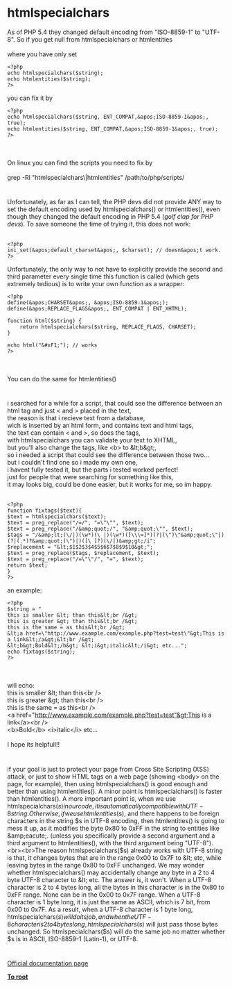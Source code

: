 # htmlspecialchars



As of PHP 5.4 they changed default encoding from "ISO-8859-1" to "UTF-8". So if you get null from htmlspecialchars or htmlentities<br><br>where you have only set <br>

```
<?php
echo htmlspecialchars($string);
echo htmlentities($string);
?>
```


you can fix it by


```
<?php
echo htmlspecialchars($string, ENT_COMPAT,&apos;ISO-8859-1&apos;, true);
echo htmlentities($string, ENT_COMPAT,&apos;ISO-8859-1&apos;, true);
?>
```
 <br><br>On linux you can find the scripts you need to fix by<br><br>grep -Rl "htmlspecialchars\\|htmlentities" /path/to/php/scripts/  

#

Unfortunately, as far as I can tell, the PHP devs did not provide ANY way to set the default encoding used by htmlspecialchars() or htmlentities(), even though they changed the default encoding in PHP 5.4 (*golf clap for PHP devs*). To save someone the time of trying it, this does not work:<br><br>

```
<?php
ini_set(&apos;default_charset&apos;, $charset); // doesn&apos;t work.
?>
```


Unfortunately, the only way to not have to explicitly provide the second and third parameter every single time this function is called (which gets extremely tedious) is to write your own function as a wrapper:



```
<?php
define(&apos;CHARSET&apos;, &apos;ISO-8859-1&apos;);
define(&apos;REPLACE_FLAGS&apos;, ENT_COMPAT | ENT_XHTML);

function html($string) {
    return htmlspecialchars($string, REPLACE_FLAGS, CHARSET);
}

echo html("&#xF1;"); // works
?>
```
<br><br>You can do the same for htmlentities()  

#

i searched for a while for a script, that could see the difference between an html tag and just &lt; and &gt; placed in the text, <br>the reason is that i recieve text from a database,<br>wich is inserted by an html form, and contains text and html tags, <br>the text can contain &lt; and &gt;, so does the tags,<br>with htmlspecialchars you can validate your text to XHTML,<br>but you&apos;ll also change the tags, like &lt;b&gt; to &amp;lt;b&amp;gt;,<br>so i needed a script that could see the difference between those two...<br>but i couldn&apos;t find one so i made my own one, <br>i havent fully tested it, but the parts i tested worked perfect!<br>just for people that were searching for something like this,<br>it may looks big, could be done easier, but it works for me, so im happy.<br><br>

```
<?php
function fixtags($text){
$text = htmlspecialchars($text);
$text = preg_replace("/=/", "=\"\"", $text);
$text = preg_replace("/&amp;quot;/", "&amp;quot;\"", $text);
$tags = "/&amp;lt;(\/|)(\w*)(\ |)(\w*)([\\\=]*)(?|(\")\"&amp;quot;\"|)(?|(.*)?&amp;quot;(\")|)([\ ]?)(\/|)&amp;gt;/i";
$replacement = "&lt;$1$2$3$4$5$6$7$8$9$10&gt;";
$text = preg_replace($tags, $replacement, $text);
$text = preg_replace("/=\"\"/", "=", $text);
return $text;
}
?>
```


an example:



```
<?php
$string = "
this is smaller &lt; than this&lt;br /&gt; 
this is greater &gt; than this&lt;br /&gt;
this is the same = as this&lt;br /&gt;
&lt;a href=\"http://www.example.com/example.php?test=test\"&gt;This is a link&lt;/a&gt;&lt;br /&gt;
&lt;b&gt;Bold&lt;/b&gt; &lt;i&gt;italic&lt;/i&gt; etc...";
echo fixtags($string);
?>
```
<br><br>will echo:<br>this is smaller &amp;lt; than this&lt;br /&gt; <br>this is greater &amp;gt; than this&lt;br /&gt; <br>this is the same = as this&lt;br /&gt; <br>&lt;a href="http://www.example.com/example.php?test=test"&gt;This is a link&lt;/a&gt;&lt;br /&gt; <br>&lt;b&gt;Bold&lt;/b&gt; &lt;i&gt;italic&lt;/i&gt; etc...<br><br>I hope its helpfull!!  

#

if your goal is just to protect your page from Cross Site Scripting (XSS) attack, or just to show HTML tags on a web page (showing &lt;body&gt; on the page, for example), then using htmlspecialchars() is good enough and better than using htmlentities().  A minor point is htmlspecialchars() is faster than htmlentities().  A more important point is, when we use  htmlspecialchars($s) in our code, it is automatically compatible with UTF-8 string.  Otherwise, if we use htmlentities($s), and there happens to be foreign characters in the string $s in UTF-8 encoding, then htmlentities() is going to mess it up, as it modifies the byte 0x80 to 0xFF in the string to entities like &amp;eacute;.  (unless you specifically provide a second argument and a third argument to htmlentities(), with the third argument being "UTF-8").<br><br>The reason htmlspecialchars($s) already works with UTF-8 string is that, it changes bytes that are in the range 0x00 to 0x7F to &amp;lt; etc, while leaving bytes in the range 0x80 to 0xFF unchanged.  We may wonder whether htmlspecialchars() may accidentally change any byte in a 2 to 4 byte UTF-8 character to &amp;lt; etc.  The answer is, it won&apos;t.  When a UTF-8 character is 2 to 4 bytes long, all the bytes in this character is in the 0x80 to 0xFF range. None can be in the 0x00 to 0x7F range.  When a UTF-8 character is 1 byte long, it is just the same as ASCII, which is 7 bit, from 0x00 to 0x7F.  As a result, when a UTF-8 character is 1 byte long, htmlspecialchars($s) will do its job, and when the UTF-8 character is 2 to 4 bytes long, htmlspecialchars($s) will just pass those bytes unchanged.  So htmlspecialchars($s) will do the same job no matter whether $s is in ASCII, ISO-8859-1 (Latin-1), or UTF-8.  

#

[Official documentation page](https://www.php.net/manual/en/function.htmlspecialchars.php)

**[To root](/README.md)**